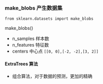 ### make_blobs 产生数据集



`from sklearn.datasets import make_blobs`



make_blobs()

*   n_samples 样本数
*   n_features  特征数
*   centers  中心点  `[[0, 0],[-2, -2],[3, 2]]`

#### ExtraTrees 算法

*   组合算法，对于数据的预测，更加的精确